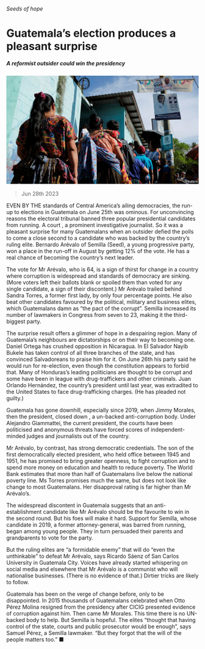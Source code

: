 ###### Seeds of hope

# Guatemala’s election produces a pleasant surprise 

##### A reformist outsider could win the presidency 

![image](images/20230701_AMP002.jpg) 

> Jun 28th 2023 

EVEN BY THE standards of Central America’s ailing democracies, the run-up to elections in Guatemala on June 25th was ominous. For unconvincing reasons the electoral tribunal banned three popular presidential candidates from running. A court , a prominent investigative journalist. So it was a pleasant surprise for many Guatemalans when an outsider defied the polls to come a close second to a candidate who was backed by the country’s ruling elite. Bernardo Arévalo of Semilla (Seed), a young progressive party, won a place in the run-off in August by getting 12% of the vote. He has a real chance of becoming the country’s next leader.

The vote for Mr Arévalo, who is 64, is a sign of thirst for change in a country where corruption is widespread and standards of democracy are sinking. (More voters left their ballots blank or spoiled them than voted for any single candidate, a sign of their discontent.) Mr Arévalo trailed behind Sandra Torres, a former first lady, by only four percentage points. He also beat other candidates favoured by the political, military and business elites, which Guatemalans damn as “the pact of the corrupt”. Semilla increased its number of lawmakers in Congress from seven to 23, making it the third-biggest party.

The surprise result offers a glimmer of hope in a despairing region. Many of Guatemala’s neighbours are dictatorships or on their way to becoming one. Daniel Ortega has crushed opposition in Nicaragua. In El Salvador Nayib Bukele has taken control of all three branches of the state, and has convinced Salvadoreans to praise him for it. On June 26th his party said he would run for re-election, even though the constitution appears to forbid that. Many of Honduras’s leading politicians are thought to be corrupt and some have been in league with drug-traffickers and other criminals. Juan Orlando Hernández, the country’s president until last year, was extradited to the United States to face drug-trafficking charges. (He has pleaded not guilty.)

Guatemala has gone downhill, especially since 2019, when Jimmy Morales, then the president, closed down , a un-backed anti-corruption body. Under Alejandro Giammattei, the current president, the courts have been politicised and anonymous threats have forced scores of independent-minded judges and journalists out of the country. 

Mr Arévalo, by contrast, has strong democratic credentials. The son of the first democratically elected president, who held office between 1945 and 1951, he has promised to bring greater openness, to fight corruption and to spend more money on education and health to reduce poverty. The World Bank estimates that more than half of Guatemalans live below the national poverty line. Ms Torres promises much the same, but does not look like change to most Guatemalans. Her disapproval rating is far higher than Mr Arévalo’s. 

The widespread discontent in Guatemala suggests that an anti-establishment candidate like Mr Arévalo should be the favourite to win in the second round. But his foes will make it hard. Support for Semilla, whose candidate in 2019, a former attorney-general, was barred from running, began among young people. They in turn persuaded their parents and grandparents to vote for the party.

But the ruling elites are “a formidable enemy” that will do “even the unthinkable” to defeat Mr Arévalo, says Ricardo Sáenz of San Carlos University in Guatemala City. Voices have already started whispering on social media and elsewhere that Mr Arévalo is a communist who will nationalise businesses. (There is no evidence of that.) Dirtier tricks are likely to follow. 

Guatemala has been on the verge of change before, only to be disappointed. In 2015 thousands of Guatemalans celebrated when Otto Pérez Molina resigned from the presidency after CICIG presented evidence of corruption against him. Then came Mr Morales. This time there is no UN-backed body to help. But Semilla is hopeful. The elites “thought that having control of the state, courts and public prosecutor would be enough”, says Samuel Pérez, a Semilla lawmaker. “But they forgot that the will of the people matters too.” ■

